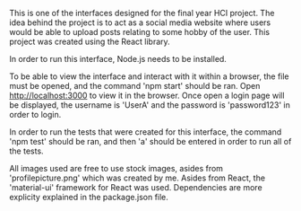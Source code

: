 This is one of the interfaces designed for the final year HCI project. The idea behind the project is to act as a social media website where users would be able to upload posts relating to some hobby of the user. This project was created using the React library. 

In order to run this interface, Node.js needs to be installed. 

To be able to view the interface and interact with it within a browser, the file must be opened, and the command 'npm start' should be ran. Open [http://localhost:3000](http://localhost:3000) to view it in the browser. Once open a login page will be displayed, the username is 'UserA' and the password is 'password123' in order to login. 

In order to run the tests that were created for this interface, the command 'npm test' should be ran, and then 'a' should be entered in order to run all of the tests. 

All images used are free to use stock images, asides from 'profilepicture.png' which was created by me. 
Asides from React, the 'material-ui' framework for React was used. Dependencies are more explicity explained in the package.json file.  

